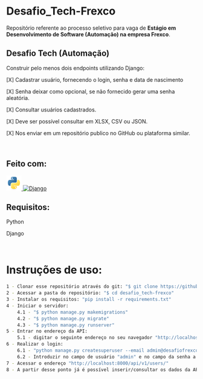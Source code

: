# Desafio_Tech-Frexco
 Repositório referente ao processo seletivo para vaga de <b>Estágio em Desenvolvimento de Software (Automação) na empresa Frexco</b>.

## Desafio Tech (Automação)
Construir pelo menos dois endpoints utilizando Django:

  [X] Cadastrar usuário, fornecendo o login, senha e data de nascimento

  [X] Senha deixar como opcional, se não fornecido gerar uma senha aleatória.

  [X] Consultar usuários cadastrados.

  [X] Deve ser possível consultar em XLSX, CSV ou JSON.

  [X] Nos enviar em um repositório publico no GitHub ou plataforma similar.

<br>

## Feito com:
 <p align="left">
 <a href="https://www.python.org" target="_blank" rel="noreferrer"> <img src="https://raw.githubusercontent.com/devicons/devicon/master/icons/python/python-original.svg" alt="python" width="40" height="40"/> </a>
 <a href="https://www.djangoproject.com/" target="_blank" rel="noreferrer"> <img src="https://static.djangoproject.com/img/logos/django-logo-positive.svg" alt="Django" width="40" height="40"/> </a>

<br>

## Requisitos:
Python

Django

<br>

# Instruções de uso:

```sh
1 - Clonar esse repositório através do git: "$ git clone https://github.com/MauPxt/desafio_tech-frexco"
2 - Acessar a pasta do repositório: "$ cd desafio_tech-frexco"
3 - Instalar os requisitos: "pip install -r requirements.txt"
4 - Iniciar o servidor:
    4.1 - "$ python manage.py makemigrations"
    4.2 - "$ python manage.py migrate"
    4.3 - "$ python manage.py runserver"
5 - Entrar no endereço da API:
    5.1 - digitar o seguinte endereço no seu navegador "http://localhost:8000/api/v1/"
6 - Realizar o login:
    6.1 - "python manage.py createsuperuser --email admin@desafiofrexco.com --username admin"
    6.2 - Introduzir no campo de usuário "admin" e no campo da senha a senha que você escolheu.
7 - Acessar o endereço "http://localhost:8000/api/v1/users/"
8 - A partir desse ponto já é possível inserir/consultar os dados da API

```